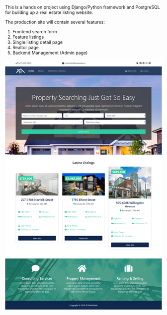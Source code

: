 This is a hands on project using Django/Python framework and PostgreSQL for building up a real estate listing website.

The production site will contain several features:
1. Frontend search form
2. Feature listings
3. Single listing detail page
4. Realtor page
5. Backend Management (Admin page)

![alt text](/readme-ss.png)